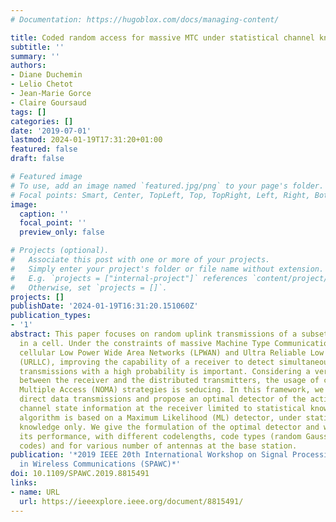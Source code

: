 ```yaml
---
# Documentation: https://hugoblox.com/docs/managing-content/

title: Coded random access for massive MTC under statistical channel knowledge
subtitle: ''
summary: ''
authors:
- Diane Duchemin
- Lelio Chetot
- Jean-Marie Gorce
- Claire Goursaud
tags: []
categories: []
date: '2019-07-01'
lastmod: 2024-01-19T17:31:20+01:00
featured: false
draft: false

# Featured image
# To use, add an image named `featured.jpg/png` to your page's folder.
# Focal points: Smart, Center, TopLeft, Top, TopRight, Left, Right, BottomLeft, Bottom, BottomRight.
image:
  caption: ''
  focal_point: ''
  preview_only: false

# Projects (optional).
#   Associate this post with one or more of your projects.
#   Simply enter your project's folder or file name without extension.
#   E.g. `projects = ["internal-project"]` references `content/project/deep-learning/index.md`.
#   Otherwise, set `projects = []`.
projects: []
publishDate: '2024-01-19T16:31:20.151060Z'
publication_types:
- '1'
abstract: This paper focuses on random uplink transmissions of a subset of nodes disseminated
  in a cell. Under the constraints of massive Machine Type Communication (mMTC) in
  cellular Low Power Wide Area Networks (LPWAN) and Ultra Reliable Low Latency Communications
  (URLLC), improving the capability of a receiver to detect simultaneously several
  transmissions with a high probability is important. Considering a very limited coordination
  between the receiver and the distributed transmitters, the usage of coded Non Orthogonal
  Multiple Access (NOMA) strategies is seducing. In this framework, we target synchronous
  direct data transmissions and propose an optimal detector of the active users with
  channel state information at the receiver limited to statistical knowledge. This
  algorithm is based on a Maximum Likelihood (ML) detector, under statistical channel
  knowledge only. We give the formulation of the optimal detector and we evaluate
  its performance, with different codelengths, code types (random Gaussian and Grassmannian
  codes) and for various number of antennas at the base station.
publication: '*2019 IEEE 20th International Workshop on Signal Processing Advances
  in Wireless Communications (SPAWC)*'
doi: 10.1109/SPAWC.2019.8815491
links:
- name: URL
  url: https://ieeexplore.ieee.org/document/8815491/
---
```

